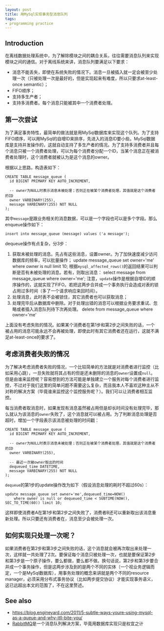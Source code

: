 ```yaml
---
layout: post
title: 用MySql实现事务型消息队列
tags:
- programming practice
---
```


## Introduction

在离线数据处理系统中，为了解除模块之间的耦合关系，往往需要消息队列来实现模块之间的通信。对于离线系统来讲，消息队列要满足以下要求：

* 消息不能丢失，即使在系统失败的情况下。消息一旦被插入就一定会被至少处理一次（只被处理一次是最好的，但是实现起来有难度，所以只要求at-least-once semantic）；
* FIFO顺序；
* 支持多生产者；
* 支持多消费者。每个消息只能被其中一个消费者处理。

## 第一次尝试

为了满足事务特性，最简单的做法就是用MySql数据库来实现这个队列。为了支持FIFO顺序，可以用MySql的自增ID来排序，先进入的消息ID要小些。MySql数据库是支持并发操作的，这就自动支持了多生产者的情况。为了支持多消费者并且每个消息只被一个消费者处理，可以为每个消费者分配一个ID，当某个消息正在被消费者处理时，这个消费者就被认为是这个消息的owner。

根据以上思路，构造表如下：

    CREATE TABLE message_queue (
      id BIGINT PRIMARY KEY AUTO_INCREMENT,
      
      -- owner为NULL时表示消息未被处理；否则正在被某个消费者处理，其值就是这个消费者的ID
      owner VARBINARY(255),
      message VARBINARY(255) NOT NULL
    );
    
其中`message`是跟业务相关的消息数据，可以是一个字段也可以是多个字段。那么enqueue操作如下：

    insert into message_queue (message) values ('a message');
    
dequeue操作有点复杂，分3步：

1. 获取未被处理的消息。先占有这些消息，设置owner。为了加快速度减少访问数据库的频率，可以批量操作；
    update message_queue set owner='me' where owner is null limit 10;
根据`mysql_affected_rows()`的返回结果可以判断是否有未被处理的消息。若有，则取出消息：
    select message from message_queue where owner='me';
注意，`update`操作是根据自增ID的顺序操作的，这就实现了FIFO。若把这两步合并成一个事务执行会造成对表的锁占用过多时间（多了一个请求响应来回时间）。
2. 处理消息，此时表不会被锁住，其它消费者也可以获取消息；
3. 处理完毕后从数据库中删除。对于处理出错的消息可以根据业务要求重试、忽略或者插入消息队列待下次再处理。
    delete from message_queue where owner='me'

上面没有考虑失败的情况。如果某个消费者在第1步和第2步之间失败的话，一个被占用的消息可能永远不会再被处理，即使此时有其它消费者还在运行，这就不满足at-least-once的要求了。

## 考虑消费者失败的情况

为了解决考虑消费者失败的情况，一个比较简单的方法就是对消费者进行监控（比如采用心跳），一旦失败就将其占有的但是还未删除的消息的`owner`设置成`null`。但是由谁来监控呢？容易想到的方法可能是单独建立一个服务对每个消费者进行监控，不过对于我们这里的简单问题不需要这么复杂，而且我本人不喜欢这种主从不对称的解决方案（毕竟谁来监控这个监控服务呢？）。我们可以让消费者相互监控。

每当消费者取消息时，如果发现有消息虽然被占用但是却长时间没有处理完毕，那么就认为该消息的`owner`失败了，这个消息就可以被占用。为了判断消息处理是否超时，增加一个字段表示该消息被处理的时间戳：

    CREATE TABLE message_queue (
      id BIGINT PRIMARY KEY AUTO_INCREMENT,
      
      -- owner为NULL时表示消息未被处理；否则正在被某个消费者处理，其值就是这个消费者的ID
      owner VARBINARY(255),
      
      -- 最近一次被owner取出的时间
      dequeued_time DATETIME,
      message VARBINARY(255) NOT NULL
    );
    
`dequeue`的第1步的update操作改为如下（假设消息处理的耗时不超过60s）：

    update message_queue set owner='me',dequeued_time=NOW() 
        where owner is null or dequeued_time < SUBTIME(NOW(), SEC_TO_TIME(60)) limit 10;
    
这样即使消费者A在第1步和第2步之间失败了，消费者B还可以重新取出该消息重新处理。所以只要还有消费者在，消息至少会被处理一次。

## 如何实现只处理一次呢？

如果消费者在第2步和第3步之间失败的话，这个消息就会被再次取出来处理一次，这样就一共处理了2次。要保证每个消息只被处理一次，也就是要保证第2步和第3步是一个原子操作，要么都做，要么都不做。换句话说，第2步和第3步要合并成一个事务操作，但是这两步涉及到的是两个不同的实体（一个视业务逻辑而定，一个是MySql数据库），用事务处理的概念来讲就是两个不同的resource manager，必须采用分布式事务协议（比如两步提交协议）才能实现事务语义，这已远超出本文的范围了，不在这里赘述。

## See also

* https://blog.engineyard.com/2011/5-subtle-ways-youre-using-mysql-as-a-queue-and-why-itll-bite-you/
* [RabbitMQ](https://www.rabbitmq.com/)是一个消息队列解决方案，毕竟用数据库实现只是权宜之计
